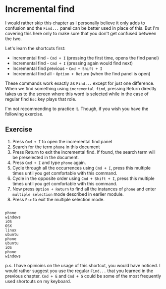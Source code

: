 Incremental find
=================

I would rather skip this chapter as I personally believe it only adds to
confusion and the `Find...` panel can be better used in place of this. But
I'm covering this here only to make sure that you don't get confused between
the two.

Let's learn the shortcuts first:

* incremental find - `Cmd + I` (pressing the first time, opens the find panel)
* Incremental find - `Cmd + I` (pressing again would find next)
* Incremental find previous - `Cmd + Shift + I`
* Incremental find all - `Option + Return` (when the find panel is open)

These commands work exactly as `Find...` except for just one difference. When
we find something using `incremental find`, pressing Return directly
takes us to the screen where this word is selected while in the case of
regular find `Esc` key plays that role.

I'm not recommending to practice it. Though, if you wish you have the
following exercise.


Exercise
---------

1. Press `Cmd + I` to open the incremental find panel
2. Search for the term `phone` in this document
3. Press Return to exit the incremental find. If found, the search
   term will be preselected in the document.
4. Press `Cmd + I` and type `phone` again.
3. Cycle through all the occurrences using `Cmd + I`, press this multiple times
   until you get comfortable with this command.
4. Cycle in the opposite order using `Cmd + Shift + I`, press this multiple
   times until you get comfortable with this command.
5. Now press `Option + Return` to find all the instances of `phone` and enter
   `multiple selection` mode described in earlier module.
6. Press `Esc` to exit the multiple selection mode.

```

phone
windows
iOS
OSX
linux
ubuntu
phone
ubuntu
iOS
phone
windows

```

p.s. I have opinioins on the usage of this shortcut, you would have noticed.
I would rather suggest you use the regular `Find...` that you learned in the
previous chapter. `Cmd + E` and `Cmd + G` could be some of the most
frequently used shortcuts on my keyboard.
